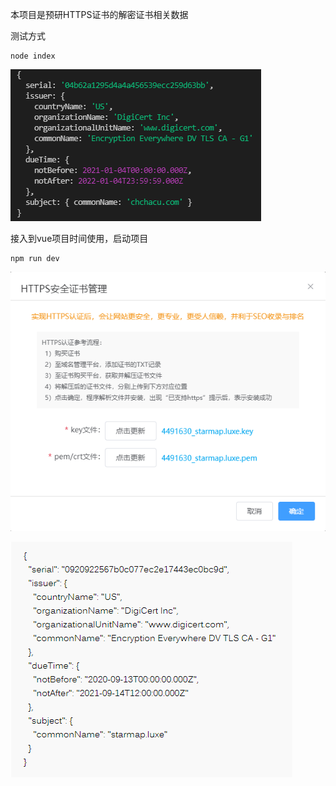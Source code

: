 本项目是预研HTTPS证书的解密证书相关数据

测试方式

```
node index
```

![](./src/assets/20211209225649.png)



接入到vue项目时间使用，启动项目


```
npm run dev
```

![](./src/assets/20211209230008.png)

![](./src/assets/20211209230056.png)



